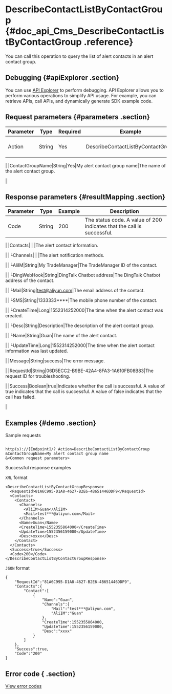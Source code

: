 # DescribeContactListByContactGroup {#doc_api_Cms_DescribeContactListByContactGroup .reference}

You can call this operation to query the list of alert contacts in an alert contact group.

## Debugging {#apiExplorer .section}

You can use [API Explorer](https://api.aliyun.com/#product=Cms&api=DescribeContactListByContactGroup) to perform debugging. API Explorer allows you to perform various operations to simplify API usage. For example, you can retrieve APIs, call APIs, and dynamically generate SDK example code.

## Request parameters {#parameters .section}

|Parameter|Type|Required|Example|Description|
|---------|----|--------|-------|-----------|
|Action|String|Yes|DescribeContactListByContactGroup|The operation that you want to perform. Set the value to DescribeContactListByContactGroup.

 |
|ContactGroupName|String|Yes|My alert contact group name|The name of the alert contact group.

 |

## Response parameters {#resultMapping .section}

|Parameter|Type|Example|Description|
|---------|----|-------|-----------|
|Code|String|200|The status code. A value of 200 indicates that the call is successful.

 |
|Contacts| | |The alert contact information.

 |
|└Channels| | |The alert notification methods.

 |
|└AliIM|String|My TradeManager|The TradeManager ID of the contact.

 |
|└DingWebHook|String|DingTalk Chatbot address|The DingTalk Chatbot address of the contact.

 |
|└Mail|String|test@aliyun.com|The email address of the contact.

 |
|└SMS|String|1333333\*\*\*\*|The mobile phone number of the contact.

 |
|└CreateTime|Long|1552314252000|The time when the alert contact was created.

 |
|└Desc|String|Description|The description of the alert contact group.

 |
|└Name|String|Guan|The name of the alert contact.

 |
|└UpdateTime|Long|1552314252000|The time when the alert contact information was last updated.

 |
|Message|String|success|The error message.

 |
|RequestId|String|06D5ECC2-B9BE-42A4-8FA3-1A610FB08B83|The request ID for troubleshooting.

 |
|Success|Boolean|true|Indicates whether the call is successful. A value of true indicates that the call is successful. A value of false indicates that the call has failed.

 |

## Examples {#demo .section}

Sample requests

``` {#request_demo}

http(s)://[Endpoint]/? Action=DescribeContactListByContactGroup
&ContactGroupName=My alert contact group name
&<Common request parameters>

```

Successful response examples

`XML` format

``` {#xml_return_success_demo}
<DescribeContactListByContactGroupResponse>
  <RequestId>81A6C995-D1A8-4627-B2E6-4B651446DDF9</RequestId>
  <Contacts>
    <Contact>
      <Channels>
        <AliIM>Guan</AliIM>
        <Mail>test***@aliyun.com</Mail>
      </Channels>
      <Name>Guan</Name>
      <CreateTime>1552355864000</CreateTime>
      <UpdateTime>1552356159000</UpdateTime>
      <Desc>xxxx</Desc>
    </Contact>
  </Contacts>
  <Success>true</Success> 
  <Code>200</Code>
</DescribeContactListByContactGroupResponse>

```

`JSON` format

``` {#json_return_success_demo}
{
	"RequestId":"81A6C995-D1A8-4627-B2E6-4B651446DDF9",
	"Contacts":{
		"Contact":[
			{
				"Name":"Guan",
				"Channels":{
					"Mail":"test***@aliyun.com",
					"AliIM":"Guan"
				},
				"CreateTime":1552355864000,
				"UpdateTime":1552356159000,
				"Desc":"xxxx"
			}
		]
	},
	"Success":true,
	"Code":"200"
}
```

## Error code { .section}

[View error codes](https://error-center.aliyun.com/status/product/Cms)

